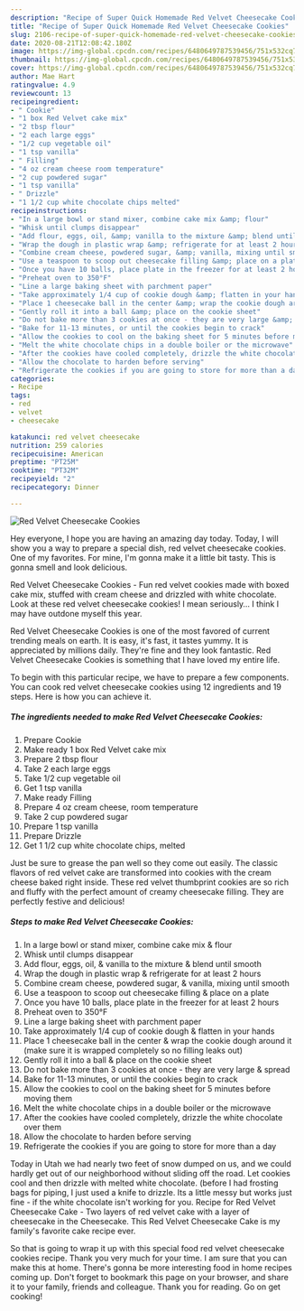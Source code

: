 ```yaml
---
description: "Recipe of Super Quick Homemade Red Velvet Cheesecake Cookies"
title: "Recipe of Super Quick Homemade Red Velvet Cheesecake Cookies"
slug: 2106-recipe-of-super-quick-homemade-red-velvet-cheesecake-cookies
date: 2020-08-21T12:08:42.180Z
image: https://img-global.cpcdn.com/recipes/6480649787539456/751x532cq70/red-velvet-cheesecake-cookies-recipe-main-photo.jpg
thumbnail: https://img-global.cpcdn.com/recipes/6480649787539456/751x532cq70/red-velvet-cheesecake-cookies-recipe-main-photo.jpg
cover: https://img-global.cpcdn.com/recipes/6480649787539456/751x532cq70/red-velvet-cheesecake-cookies-recipe-main-photo.jpg
author: Mae Hart
ratingvalue: 4.9
reviewcount: 13
recipeingredient:
- " Cookie"
- "1 box Red Velvet cake mix"
- "2 tbsp flour"
- "2 each large eggs"
- "1/2 cup vegetable oil"
- "1 tsp vanilla"
- " Filling"
- "4 oz cream cheese room temperature"
- "2 cup powdered sugar"
- "1 tsp vanilla"
- " Drizzle"
- "1 1/2 cup white chocolate chips melted"
recipeinstructions:
- "In a large bowl or stand mixer, combine cake mix &amp; flour"
- "Whisk until clumps disappear"
- "Add flour, eggs, oil, &amp; vanilla to the mixture &amp; blend until smooth"
- "Wrap the dough in plastic wrap &amp; refrigerate for at least 2 hours"
- "Combine cream cheese, powdered sugar, &amp; vanilla, mixing until smooth"
- "Use a teaspoon to scoop out cheesecake filling &amp; place on a plate"
- "Once you have 10 balls, place plate in the freezer for at least 2 hours"
- "Preheat oven to 350°F"
- "Line a large baking sheet with parchment paper"
- "Take approximately 1/4 cup of cookie dough &amp; flatten in your hands"
- "Place 1 cheesecake ball in the center &amp; wrap the cookie dough around it (make sure it is wrapped completely so no filling leaks out)"
- "Gently roll it into a ball &amp; place on the cookie sheet"
- "Do not bake more than 3 cookies at once - they are very large &amp; spread"
- "Bake for 11-13 minutes, or until the cookies begin to crack"
- "Allow the cookies to cool on the baking sheet for 5 minutes before moving them"
- "Melt the white chocolate chips in a double boiler or the microwave"
- "After the cookies have cooled completely, drizzle the white chocolate over them"
- "Allow the chocolate to harden before serving"
- "Refrigerate the cookies if you are going to store for more than a day"
categories:
- Recipe
tags:
- red
- velvet
- cheesecake

katakunci: red velvet cheesecake 
nutrition: 259 calories
recipecuisine: American
preptime: "PT25M"
cooktime: "PT32M"
recipeyield: "2"
recipecategory: Dinner

---
```



![Red Velvet Cheesecake Cookies](https://img-global.cpcdn.com/recipes/6480649787539456/751x532cq70/red-velvet-cheesecake-cookies-recipe-main-photo.jpg)

Hey everyone, I hope you are having an amazing day today. Today, I will show you a way to prepare a special dish, red velvet cheesecake cookies. One of my favorites. For mine, I'm gonna make it a little bit tasty. This is gonna smell and look delicious.

Red Velvet Cheesecake Cookies - Fun red velvet cookies made with boxed cake mix, stuffed with cream cheese and drizzled with white chocolate. Look at these red velvet cheesecake cookies! I mean seriously… I think I may have outdone myself this year.

Red Velvet Cheesecake Cookies is one of the most favored of current trending meals on earth. It is easy, it's fast, it tastes yummy. It is appreciated by millions daily. They're fine and they look fantastic. Red Velvet Cheesecake Cookies is something that I have loved my entire life.


To begin with this particular recipe, we have to prepare a few components. You can cook red velvet cheesecake cookies using 12 ingredients and 19 steps. Here is how you can achieve it.

<!--inarticleads1-->

##### The ingredients needed to make Red Velvet Cheesecake Cookies:

1. Prepare  Cookie
1. Make ready 1 box Red Velvet cake mix
1. Prepare 2 tbsp flour
1. Take 2 each large eggs
1. Take 1/2 cup vegetable oil
1. Get 1 tsp vanilla
1. Make ready  Filling
1. Prepare 4 oz cream cheese, room temperature
1. Take 2 cup powdered sugar
1. Prepare 1 tsp vanilla
1. Prepare  Drizzle
1. Get 1 1/2 cup white chocolate chips, melted


Just be sure to grease the pan well so they come out easily. The classic flavors of red velvet cake are transformed into cookies with the cream cheese baked right inside. These red velvet thumbprint cookies are so rich and fluffy with the perfect amount of creamy cheesecake filling. They are perfectly festive and delicious! 

<!--inarticleads2-->

##### Steps to make Red Velvet Cheesecake Cookies:

1. In a large bowl or stand mixer, combine cake mix &amp; flour
1. Whisk until clumps disappear
1. Add flour, eggs, oil, &amp; vanilla to the mixture &amp; blend until smooth
1. Wrap the dough in plastic wrap &amp; refrigerate for at least 2 hours
1. Combine cream cheese, powdered sugar, &amp; vanilla, mixing until smooth
1. Use a teaspoon to scoop out cheesecake filling &amp; place on a plate
1. Once you have 10 balls, place plate in the freezer for at least 2 hours
1. Preheat oven to 350°F
1. Line a large baking sheet with parchment paper
1. Take approximately 1/4 cup of cookie dough &amp; flatten in your hands
1. Place 1 cheesecake ball in the center &amp; wrap the cookie dough around it (make sure it is wrapped completely so no filling leaks out)
1. Gently roll it into a ball &amp; place on the cookie sheet
1. Do not bake more than 3 cookies at once - they are very large &amp; spread
1. Bake for 11-13 minutes, or until the cookies begin to crack
1. Allow the cookies to cool on the baking sheet for 5 minutes before moving them
1. Melt the white chocolate chips in a double boiler or the microwave
1. After the cookies have cooled completely, drizzle the white chocolate over them
1. Allow the chocolate to harden before serving
1. Refrigerate the cookies if you are going to store for more than a day


Today in Utah we had nearly two feet of snow dumped on us, and we could hardly get out of our neighborhood without sliding off the road. Let cookies cool and then drizzle with melted white chocolate. (before I had frosting bags for piping, I just used a knife to drizzle. Its a little messy but works just fine - if the white chocolate isn&#39;t working for you. Recipe for Red Velvet Cheesecake Cake - Two layers of red velvet cake with a layer of cheesecake in the Cheesecake. This Red Velvet Cheesecake Cake is my family&#39;s favorite cake recipe ever. 

So that is going to wrap it up with this special food red velvet cheesecake cookies recipe. Thank you very much for your time. I am sure that you can make this at home. There's gonna be more interesting food in home recipes coming up. Don't forget to bookmark this page on your browser, and share it to your family, friends and colleague. Thank you for reading. Go on get cooking!
